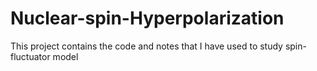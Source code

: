 # Nuclear-spin-Hyperpolarization
This project contains the code and notes that I have used to study spin-fluctuator model
